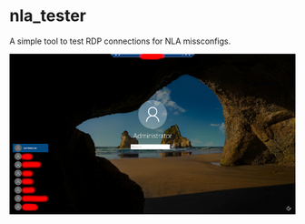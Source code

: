 # nla_tester
A simple tool to test RDP connections for NLA missconfigs. 

![alt text](https://github.com/ArronJablonowski/nla_tester/blob/main/nla_smaller.png?raw=true)
